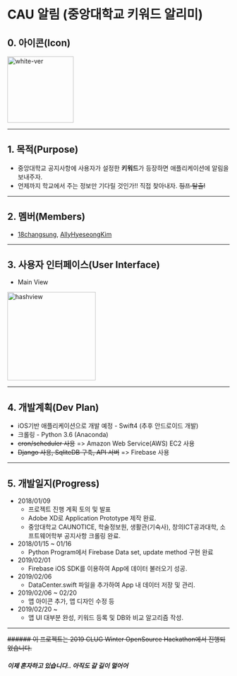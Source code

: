 # CAU 알림 (중앙대학교 키워드 알리미)

## 0. 아이콘(Icon)
<img width="150" alt="white-ver" src="https://user-images.githubusercontent.com/38272356/53298781-eec92700-3875-11e9-8698-7661cdfa355f.png">

---

## 1. 목적(Purpose)
 * 중앙대학교 공지사항에 사용자가 설정한 **키워드**가 등장하면 애플리케이션에 알림을 보내주자.
 * 언제까지 학교에서 주는 정보만 기다릴 것인가!! 직접 찾아내자. ~~핑프 탈출!~~

---

## 2. 멤버(Members)
 * [18changsung](https://github.com/18changsung), [AllyHyeseongKim](https://github.com/AllyHyeseongKim)
 
---

## 3. 사용자 인터페이스(User Interface)
 * Main View
 <img width="200" alt="hashview" src="https://user-images.githubusercontent.com/38272356/53298796-2c2db480-3876-11e9-8b10-800f56d3c5ad.jpeg">
 
---

## 4. 개발계획(Dev Plan)
 * iOS기반 애플리케이션으로 개발 예정 - Swift4 (추후 안드로이드 개발)
 * 크롤링 - Python 3.6 (Anaconda)
 * ~~cron/scheduler 사용~~ => Amazon Web Service(AWS) EC2 사용
 * ~~Django 사용, SqliteDB 구축, API 서버~~ => Firebase 사용 

---

## 5. 개발일지(Progress)
 * 2018/01/09 
    - 프로젝트 진행 계획 토의 및 발표
    - Adobe XD로 Application Prototype 제작 완료.             
    - 중앙대학교 CAUNOTICE, 학술정보원, 생활관(기숙사), 창의ICT공과대학, 소프트웨어학부 공지사항 크롤링 완료.
 * 2018/01/15 ~ 01/16
    - Python Program에서 Firebase Data set, update method 구현 완료
 * 2019/02/01
    - Firebase iOS SDK를 이용하여 App에 데이터 불러오기 성공.
 * 2019/02/06
    - DataCenter.swift 파일을 추가하여 App 내 데이터 저장 및 관리.
 * 2019/02/06 ~ 02/20
    - 앱 아이콘 추가, 앱 디자인 수정 등
 * 2019/02/20 ~
    - 앱 UI 대부분 완성, 키워드 등록 및 DB와 비교 알고리즘 작성.
---

~~###### 이 프로젝트는 2019 CLUG Winter OpenSource Hackathon에서 진행되었습니다.~~

##### 이제 혼자하고 있습니다.. 아직도 갈 길이 멀어어

